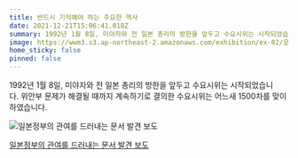```yaml
---
title: 반드시 기억해야 하는 주요한 역사
date: 2021-12-21T15:06:41.018Z
summary: 1992년 1월 8일, 미야자와 전 일본 총리의 방한을 앞두고 수요시위는 시작되었습니다. 위안부 문제가 해결될 때까지 계속하기로 결의한 수요시위는 어느새 1500차를 맞이하였습니다.
image: https://wwm3.s3.ap-northeast-2.amazonaws.com/exhibition/ex-02/운동사관/침묵을깨트리다/일본정부의+관여를+드러내는+문서+발견+보도.JPG
home_sticky: false
pinned: false
---
```


1992년 1월 8일, 미야자와 전 일본 총리의 방한을 앞두고 수요시위는 시작되었습니다. 위안부 문제가 해결될 때까지 계속하기로 결의한 수요시위는 어느새 1500차를 맞이하였습니다.


![일본정부의 관여를 드러내는 문서 발견 보도](https://wwm3.s3.ap-northeast-2.amazonaws.com/exhibition/ex-02/운동사관/침묵을깨트리다/일본정부의+관여를+드러내는+문서+발견+보도.JPG "수요시위")

[일본정부의 관여를 드러내는 문서 발견 보도](/items/ex-02/운동사관/침묵을깨트리다/일본정부의-관여를-드러내는-문서-발견-보도/)